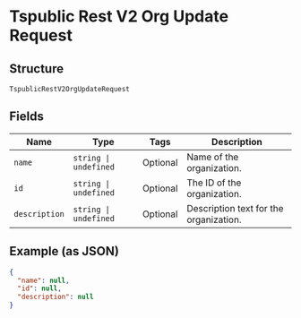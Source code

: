 
# Tspublic Rest V2 Org Update Request

## Structure

`TspublicRestV2OrgUpdateRequest`

## Fields

| Name | Type | Tags | Description |
|  --- | --- | --- | --- |
| `name` | `string \| undefined` | Optional | Name of the organization. |
| `id` | `string \| undefined` | Optional | The ID of the organization. |
| `description` | `string \| undefined` | Optional | Description text for the organization. |

## Example (as JSON)

```json
{
  "name": null,
  "id": null,
  "description": null
}
```

